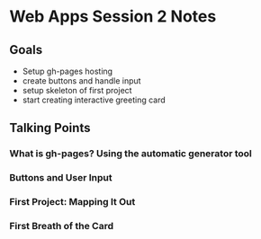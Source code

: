 # Web Apps Session 2 Notes

## Goals
- Setup gh-pages hosting
- create buttons and handle input
- setup skeleton of first project
- start creating interactive greeting card

## Talking Points

### What is gh-pages? Using the automatic generator tool


### Buttons and User Input


### First Project: Mapping It Out


### First Breath of the Card
